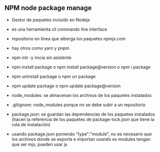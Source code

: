 ## NPM  node package manage
- Gestor de paquetes incluido en Nodejs
- es una herramienta cli  commands line interface
- repositorio en línea que alberga los paquetes  npmjs.com
- hay otros como yarn y pnpm
- npm init -y  inicia sin asistente
- npm install package o npm install package@version  o npm i package
- npm uninstall package o npm un package
- npm update package o npm update package@version


- node_modules: se almacenan los archivos de los paquetes instalados
- .gitignore: node_modules   porque no se debe subir a un repositorio
- package.json: se guardan las dependencias de los paquetes instalados (hacen la referencia de los paquetes de package-lock.json que tiene la ruta de instalación)

- usando package.json poniendo "type":"module", no es necesario que los archivos donde se exporta e importan usando es modules tengan que ser mjs,  pueden usar js